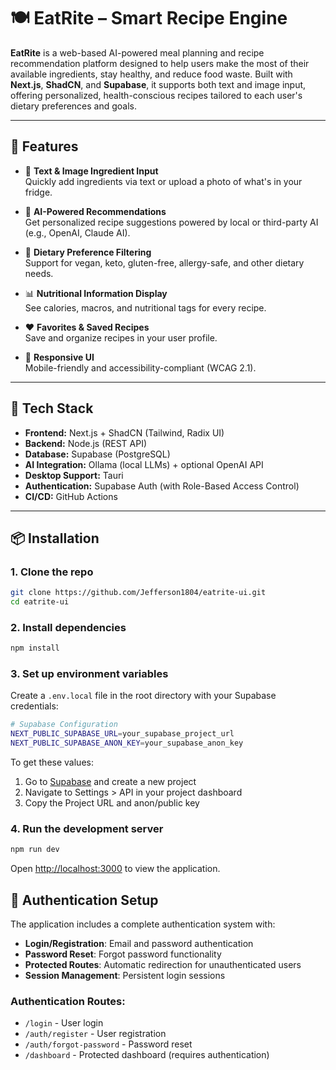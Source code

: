 # 🍽️ EatRite – Smart Recipe Engine

**EatRite** is a web-based AI-powered meal planning and recipe recommendation platform designed to help users make the most of their available ingredients, stay healthy, and reduce food waste. Built with **Next.js**, **ShadCN**, and **Supabase**, it supports both text and image input, offering personalized, health-conscious recipes tailored to each user's dietary preferences and goals.

---

## 🚀 Features

- 📝 **Text & Image Ingredient Input**  
  Quickly add ingredients via text or upload a photo of what's in your fridge.

- 🧠 **AI-Powered Recommendations**  
  Get personalized recipe suggestions powered by local or third-party AI (e.g., OpenAI, Claude AI).

- 🥗 **Dietary Preference Filtering**  
  Support for vegan, keto, gluten-free, allergy-safe, and other dietary needs.

- 📊 **Nutritional Information Display**  
  See calories, macros, and nutritional tags for every recipe.

- ❤️ **Favorites & Saved Recipes**  
  Save and organize recipes in your user profile.

- 📱 **Responsive UI**  
  Mobile-friendly and accessibility-compliant (WCAG 2.1).

---

## 🧱 Tech Stack

- **Frontend:** Next.js + ShadCN (Tailwind, Radix UI)
- **Backend:** Node.js (REST API)
- **Database:** Supabase (PostgreSQL)
- **AI Integration:** Ollama (local LLMs) + optional OpenAI API
- **Desktop Support:** Tauri
- **Authentication:** Supabase Auth (with Role-Based Access Control)
- **CI/CD:** GitHub Actions

---

## 📦 Installation

### 1. Clone the repo
```bash
git clone https://github.com/Jefferson1804/eatrite-ui.git
cd eatrite-ui
```

### 2. Install dependencies
```bash
npm install
```

### 3. Set up environment variables
Create a `.env.local` file in the root directory with your Supabase credentials:

```bash
# Supabase Configuration
NEXT_PUBLIC_SUPABASE_URL=your_supabase_project_url
NEXT_PUBLIC_SUPABASE_ANON_KEY=your_supabase_anon_key
```

To get these values:
1. Go to [Supabase](https://supabase.com) and create a new project
2. Navigate to Settings > API in your project dashboard
3. Copy the Project URL and anon/public key

### 4. Run the development server
```bash
npm run dev
```

Open [http://localhost:3000](http://localhost:3000) to view the application.

## 🔐 Authentication Setup

The application includes a complete authentication system with:

- **Login/Registration**: Email and password authentication
- **Password Reset**: Forgot password functionality
- **Protected Routes**: Automatic redirection for unauthenticated users
- **Session Management**: Persistent login sessions

### Authentication Routes:
- `/login` - User login
- `/auth/register` - User registration
- `/auth/forgot-password` - Password reset
- `/dashboard` - Protected dashboard (requires authentication)
